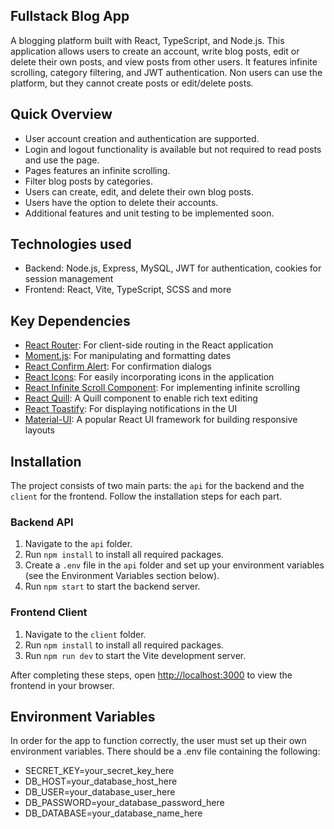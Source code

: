 ## Fullstack Blog App

A blogging platform built with React, TypeScript, and Node.js. This application allows users to create an account, write blog posts, edit or delete their own posts, and view posts from other users. It features infinite scrolling, category filtering, and JWT authentication. Non users can use the platform, but they cannot create posts or edit/delete posts.

## Quick Overview

- User account creation and authentication are supported.
- Login and logout functionality is available but not required to read posts and use the page.
- Pages features an infinite scrolling.
- Filter blog posts by categories.
- Users can create, edit, and delete their own blog posts.
- Users have the option to delete their accounts.
- Additional features and unit testing to be implemented soon.

## Technologies used

- Backend: Node.js, Express, MySQL, JWT for authentication, cookies for session management
- Frontend: React, Vite, TypeScript, SCSS and more

## Key Dependencies

- [React Router](https://reactrouter.com/): For client-side routing in the React application
- [Moment.js](https://momentjs.com/): For manipulating and formatting dates
- [React Confirm Alert](https://www.npmjs.com/package/react-confirm-alert): For confirmation dialogs
- [React Icons](https://react-icons.github.io/react-icons/): For easily incorporating icons in the application
- [React Infinite Scroll Component](https://www.npmjs.com/package/react-infinite-scroll-component): For implementing infinite scrolling
- [React Quill](https://www.npmjs.com/package/react-quill): A Quill component to enable rich text editing
- [React Toastify](https://www.npmjs.com/package/react-toastify): For displaying notifications in the UI
- [Material-UI](https://material-ui.com/): A popular React UI framework for building responsive layouts

## Installation

The project consists of two main parts: the `api` for the backend and the `client` for the frontend. Follow the installation steps for each part.

### Backend API

1. Navigate to the `api` folder.
2. Run `npm install` to install all required packages.
3. Create a `.env` file in the `api` folder and set up your environment variables (see the Environment Variables section below).
4. Run `npm start` to start the backend server.

### Frontend Client

1. Navigate to the `client` folder.
2. Run `npm install` to install all required packages.
3. Run `npm run dev` to start the Vite development server.

After completing these steps, open [http://localhost:3000](http://localhost:3000) to view the frontend in your browser.

## Environment Variables

In order for the app to function correctly, the user must set up their own environment variables. There should be a .env file containing the following:

- SECRET_KEY=your_secret_key_here
- DB_HOST=your_database_host_here
- DB_USER=your_database_user_here
- DB_PASSWORD=your_database_password_here
- DB_DATABASE=your_database_name_here
